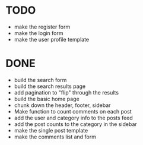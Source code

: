 TODO
====
* make the register form
* make the login form
* make the user profile template


DONE
====
* build the search form
* build the search results page
* add pagination to "flip" through the results
* build the basic home page
* chunk down the header, footer, sidebar
* Make function to count comments on each post
* add the user and category info to the posts feed
* add the post counts to the category in the sidebar 
* make the single post template
* make the comments list and form